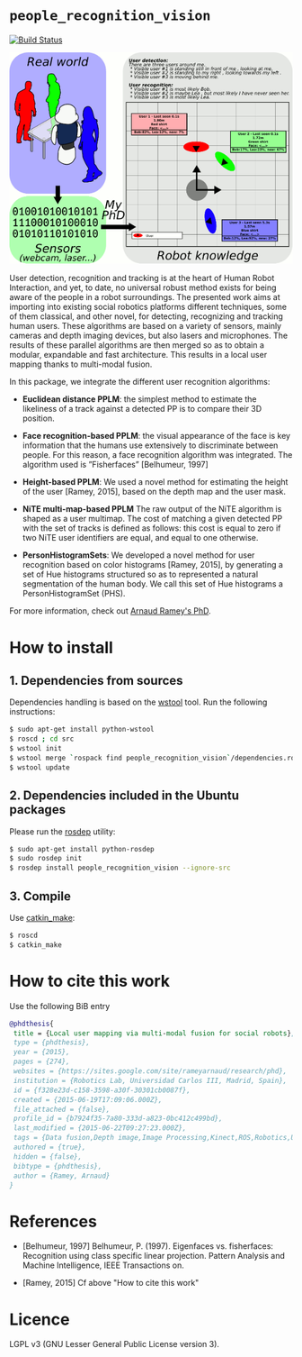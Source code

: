# `people_recognition_vision`

[![Build Status](https://travis-ci.org/UC3MSocialRobots/people_recognition_vision.svg)](https://travis-ci.org/UC3MSocialRobots/people_recognition_vision)

![foo](doc/divulgacion.png)

User detection, recognition and tracking is at the heart of Human Robot
Interaction, and yet, to date, no universal robust method exists for being
aware of the people in a robot surroundings. The presented work aims at
importing into existing social robotics platforms different techniques, some
of them classical, and other novel, for detecting, recognizing and tracking
human users. These algorithms are based on a variety of sensors, mainly
cameras and depth imaging devices, but also lasers and microphones. The
results of these parallel algorithms are then merged so as to obtain a
modular, expandable and fast architecture. This results in a local user
mapping thanks to multi-modal fusion.

In this package,
we integrate the different user recognition algorithms:

* **Euclidean distance PPLM**:
  the simplest method to
  estimate the likeliness of a track against a detected PP is
  to compare their 3D position.

* **Face recognition-based PPLM**:
  the visual appearance of the face is key information that the humans use
  extensively to discriminate between people. For this reason, a face
  recognition algorithm was integrated. The algorithm used is ”Fisherfaces”
  [Belhumeur, 1997]

* **Height-based PPLM**:
  We used a novel method for estimating the height of
  the user [Ramey, 2015], based on the depth map and the user mask.

* **NiTE multi-map-based PPLM**
  The raw output of the NiTE algorithm is shaped as a user multimap. The cost
  of matching a given detected PP with the set of tracks is defined as
  follows: this cost is equal to zero if two NiTE user identifiers are equal,
  and equal to one otherwise.

* **PersonHistogramSets**:
  We developed a novel method for user recognition based on color
  histograms [Ramey, 2015], by generating a set of Hue histograms structured
  so as to represented a natural segmentation of the human body. We call
  this set of Hue histograms a PersonHistogramSet (PHS).

For more information, check out
[Arnaud Ramey's PhD](https://sites.google.com/site/rameyarnaud/research/phd).

How to install
==============

## 1. Dependencies from sources

Dependencies handling is based on the [wstool](http://wiki.ros.org/wstool) tool.
Run the following instructions:

```bash
$ sudo apt-get install python-wstool
$ roscd ; cd src
$ wstool init
$ wstool merge `rospack find people_recognition_vision`/dependencies.rosinstall
$ wstool update
```

## 2. Dependencies included in the Ubuntu packages

Please run the [rosdep](http://docs.ros.org/independent/api/rosdep/html/) utility:

```bash
$ sudo apt-get install python-rosdep
$ sudo rosdep init
$ rosdep install people_recognition_vision --ignore-src
```

## 3. Compile

Use [catkin_make](http://wiki.ros.org/catkin/commands/catkin_make):

```bash
$ roscd
$ catkin_make
```

How to cite this work
=====================

Use the following BiB entry

```bib
@phdthesis{
 title = {Local user mapping via multi-modal fusion for social robots},
 type = {phdthesis},
 year = {2015},
 pages = {274},
 websites = {https://sites.google.com/site/rameyarnaud/research/phd},
 institution = {Robotics Lab, Universidad Carlos III, Madrid, Spain},
 id = {f328e23d-c158-3598-a30f-30301cb0087f},
 created = {2015-06-19T17:09:06.000Z},
 file_attached = {false},
 profile_id = {b7924f35-7a80-333d-a823-0bc412c499bd},
 last_modified = {2015-06-22T09:27:23.000Z},
 tags = {Data fusion,Depth image,Image Processing,Kinect,ROS,Robotics,User Awareness},
 authored = {true},
 hidden = {false},
 bibtype = {phdthesis},
 author = {Ramey, Arnaud}
}
```

References
==========

* [Belhumeur, 1997]
Belhumeur, P. (1997). Eigenfaces vs. fisherfaces: Recognition using class
specific linear projection. Pattern Analysis and Machine Intelligence, IEEE
Transactions on.

* [Ramey, 2015]
Cf above "How to cite this work"


Licence
=======

LGPL v3 (GNU Lesser General Public License version 3).
